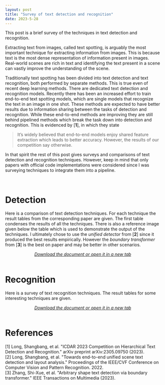 ```yaml
---
layout: post
title: "Survey of text detection and recognition"
date: 2023-5-28
---
```


This post is a brief survey of the techniques in text detection and recognition.

Extracting text from images, called text spotting, is arguably the most important technique for extracting information from images. This is because text is the most dense representation of information present in images. Real-world scenes are rich in text and identifying the text present in a scene can vastly improve the understanding of the scene.  

Traditionally text spotting has been divided into text detection and text recognition, both performed by separate methods. This is true even of recent deep learning methods. There are dedicated text detection and recognition models. Recently there has been an increased effort to train end-to-end text spotting models, which are single models that recognize the text in an image in one shot. These methods are expected to have better results due to information sharing between the tasks of detection and recognition. While these end-to-end methods are improving they are still behind pipelined methods which break the task down into detection and recognition. This is evidenced by [**1**], in which they state

> It’s widely believed that end-to-end models enjoy shared feature extraction which leads to better accuracy. However, the results of our competition say otherwise.  

In that spirit the rest of this post gives surveys and comparisons of text detection and recognition techniques. However, keep in mind that only papers with official code implementations were considered since I was surveying techniques to integrate them into a pipeline.

<br>

# Detection
Here is a comparison of text detection techniques. For each technique the result tables from the corresponding paper are given. The first table condenses the results of all the techniques. There is also a reference image given below the table which is used to demonstrate the output of the techniques. I ultimately chose to use the *unified detector* from [**2**] since it produced the best results empirically. However the *boundary transformer* from [**3**] is the best on paper and may be better in other scenarios.

<div style="text-align:center">
    <a href="/assets/text-survey/Text-Detection.pdf"><i>Download the document or open it in a new tab</i></a>
    <object data="/assets/text-survey/Text-Detection.pdf" type='application/pdf' width="100%" height="1000"></object>
</div>
<br>

# Recognition
Here is a survey of text recognition techniques. The result tables for some interesting techniques are given.
<div style="text-align:center">
    <a href="/assets/text-survey/text-recognition.pdf"><i>Download the document or open it in a new tab</i></a>
    <object data="/assets/text-survey/text-recognition.pdf" type='application/pdf' width="100%" height="1000"></object>
</div>
<br>

# References
[1] Long, Shangbang, et al. "ICDAR 2023 Competition on Hierarchical Text Detection and Recognition." arXiv preprint arXiv:2305.09750 (2023).  
[2] Long, Shangbang, et al. "Towards end-to-end unified scene text detection and layout analysis." Proceedings of the IEEE/CVF Conference on Computer Vision and Pattern Recognition. 2022.  
[3] Zhang, Shi-Xue, et al. "Arbitrary shape text detection via boundary transformer." IEEE Transactions on Multimedia (2023).  